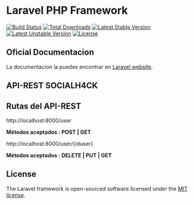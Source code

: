 # Laravel PHP Framework

[![Build Status](https://travis-ci.org/laravel/framework.svg)](https://travis-ci.org/laravel/framework)
[![Total Downloads](https://poser.pugx.org/laravel/framework/d/total.svg)](https://packagist.org/packages/laravel/framework)
[![Latest Stable Version](https://poser.pugx.org/laravel/framework/v/stable.svg)](https://packagist.org/packages/laravel/framework)
[![Latest Unstable Version](https://poser.pugx.org/laravel/framework/v/unstable.svg)](https://packagist.org/packages/laravel/framework)
[![License](https://poser.pugx.org/laravel/framework/license.svg)](https://packagist.org/packages/laravel/framework)

## Oficial Documentacion

La documentacion la puedes encontrar en  [Laravel website](http://laravel.com/docs).

## API-REST SOCIALH4CK

## Rutas del API-REST

http://localhost:8000/user             

**Métodos aceptados : POST | GET**

http://localhost:8000/user/{iduser}

**Métodos aceptados : DELETE | PUT | GET**

## License

The Laravel framework is open-sourced software licensed under the [MIT license](http://opensource.org/licenses/MIT).
